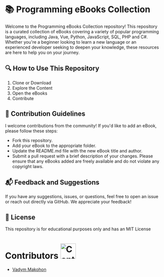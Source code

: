 # 📚 Programming eBooks Collection
Welcome to the Programming eBooks Collection repository! This repository is a curated collection of eBooks covering a variety of popular programming languages, including Java, Vue, Python, JavaScript, SQL, PHP and C#. Whether you're a beginner looking to learn a new language or an experienced developer seeking to deepen your knowledge, these resources are here to help you on your journey.

## 🔍 How to Use This Repository
1. Clone or Download
2. Explore the Content
3. Open the eBooks
4. Contribute

## 🤝 Contribution Guidelines
I welcome contributions from the community! If you'd like to add an eBook, please follow these steps:

- Fork this repository.
- Add your eBook to the appropriate folder.
- Update the README.md file with the new eBook title and author.
- Submit a pull request with a brief description of your changes.
Please ensure that any eBooks added are freely available and do not violate any copyright laws.

## 📬 Feedback and Suggestions
If you have any suggestions, issues, or questions, feel free to open an issue or reach out directly via GitHub. We appreciate your feedback!

## 📜 License
This repository is for educational purposes only and has an MIT License

#  Contributors <img src="https://cdn-icons-png.flaticon.com/512/5431/5431310.png" alt="Contribution Icon" width="50" height="50">
- [Vadym Makohon](https://github.com/VadymMakohon)
